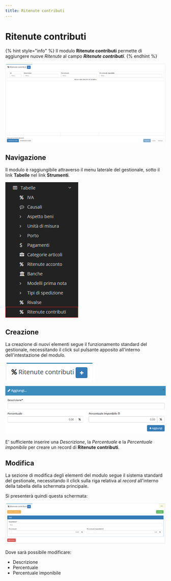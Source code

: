 ```yaml
---
title: Ritenute contributi
---
```


# Ritenute contributi

{% hint style="info" %}
Il modulo **Ritenute contributi** permette di aggiungere nuove _Ritenute_ al campo _**Ritenute contributi**_.
{% endhint %}

![Screenshot interfaccia ritenute contributi](../../../../.gitbook/assets/ritenutecontributi.PNG)

## Navigazione

Il modulo è raggiungibile attraverso il menu laterale del gestionale, sotto il link **Tabelle** nel link **Strumenti**.

![Screenshot navigazione ritenute contributi](../../../../.gitbook/assets/navigazioneritenutecontributi.png)

## Creazione

La creazione di nuovi elementi segue il funzionamento standard del gestionale, necessitando il click sul pulsante apposito all'interno dell'intestazione del modulo.

![Screenshot creazione ritenute contributi](../../../../.gitbook/assets/aggiuntaritenutecontributi.PNG)

![Screenshot creazione ritenute contributi](../../../../.gitbook/assets/aggiungereritenutecontributi.PNG)

E' sufficiente inserire una _Descrizione_, la _Percentuale_ e la _Percentuale imponibile_ per creare un record di **Ritenute contributi**.

## Modifica

La sezione di modifica degli elementi del modulo segue il sistema standard del gestionale, necessitando il click sulla riga relativa al _record_ all'interno della tabella della schermata principale.

Si presenterà quindi questa schermata:

![Screenshot modifica dati ritenute contributi](../../../../.gitbook/assets/modificaritenutecontributi.PNG)

Dove sarà possibile modificare:

* Descrizione
* Percentuale
* Percentuale imponibile

